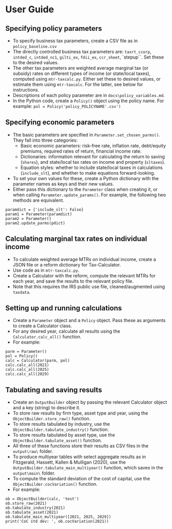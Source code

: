 # User Guide

## Specifying policy parameters
 - To specify business tax parameters, create a CSV file as in `policy_baseline.csv`
 - The directly controlled business tax parameters are: `taxrt_ccorp`, `intded_c`, `intded_nc1`, `gilti_ex`, `fdii_ex`, `ccr_sheet`, `stepup``. Set these to the desired values.
 - The other tax parameters are weighted average marginal tax (or subsidy) rates on different types of income (or state/local taxes), computed using `mtr-taxcalc.py`. Either set these to desired values, or estimate them using `mtr-taxcalc`. For the latter, see below for instructions.
 - Descriptions of each policy parameter are in `docs\policy_variables.md`.
 - In the Python code, create a `Policy()` object using the policy name. For example:
```pol = Policy('policy_POLICYNAME'.csv')```

## Specifying economic parameters
 - The basic parameters are specified in `Parameter.set_chosen_parms()`. They fall into three categories:
   - Basic economic parameters: risk-free rate, inflation rate, debt/equity premiums, required rates of return, financial income rate.
   - Dictionaries: information relevant for calculating the return to saving (`shares`), and state/local tax rates on income and property (`sltaxes`).
   - Equation styles: whether to include state/local taxes in calculations (`include_slt`), and whether to make equations forward-looking.
 - To set your own values for these, create a Python dictionary with the parameter names as keys and their new values.
 - Either pass this dictionary to the `Parameter` class when creating it, or when calling `Parameter.update_params()`. For example, the following two methods are equivalent.
```
paramdict = {'include_slt': False}
param1 = Parameter(paramdict)
param2 = Parameter()
param2.update_parms(pdict)
```

## Calculating marginal tax rates on individual income
 - To calculate weighted average MTRs on individual income, create a JSON file or a reform dictionary for Tax-Calculator.
 - Use code as in `mtr-taxcalc.py`. 
 - Create a Calculator with the reform, compute the relevant MTRs for each year, and save the results to the relevant policy file.
 - Note that this requires the IRS public use file, cleaned/augmented using `taxdata`.

## Setting up and running calculations
 - Create a `Parameter` object and a `Policy` object. Pass these as arguments to create a Calculator class. 
 - For any desired year, calculate all results using the `Calculator.calc_all()` function.
 - For example:
```
parm = Parameter()
pol = Policy()
calc = Calculator(parm, pol)
calc.calc_all(2021)
calc.calc_all(2025)
calc.calc_all(2029)
```

## Tabulating and saving results
 - Create an `OutputBuilder` object by passing the relevant Calculator object and a key (string) to describe it.
 - To store raw results by firm type, asset type and year, using the `ObjectBuilder.store_raw()` function.
 - To store results tabulated by industry, use the `ObjectBuilder.tabulate_industry()` function.
 - To store results tabulated by asset type, use the `ObjectBuilder.tabulate_asset()` function.
 - All three of these functions store their results as CSV files in the `output\raw\` folder.
 - To produce multiyear tables with select aggregate results as in Fitzgerald, Hassett, Kallen & Mulligan (2020), use the `OutputBuilder.tabulate_main_multiyear()` function, which saves in the `output\main\` folder.
 - To compute the standard deviation of the cost of capital, use the `ObjectBuilder.cocVariation()` function.
 - For example:
```
ob = ObjectBuilder(calc, 'test')
ob.store_raw(2021)
ob.tabulate_industry(2021)
ob.tabulate_asset(2021)
ob.tabulate_main_multiyear([2021, 2025, 2029])
print('CoC std dev: ', ob.cocVariation(2021))
```

